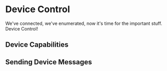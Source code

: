 # Device Control

We've connected, we've enumerated, now it's time for the important
stuff. Device Control!

## Device Capabilities

## Sending Device Messages

